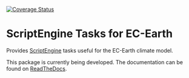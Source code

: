 [![Coverage Status](https://coveralls.io/repos/github/valentinaschueller/scriptengine-tasks-ecearth/badge.svg?branch=master)](https://coveralls.io/github/valentinaschueller/scriptengine-tasks-ecearth?branch=master)

# ScriptEngine Tasks for EC-Earth

Provides [ScriptEngine](https://github.com/uwefladrich/scriptengine) tasks useful for the EC-Earth climate model.

This package is currently being developed. The documentation can be found on [ReadTheDocs](https://scriptengine-tasks-ecearth.rtfd.io).

